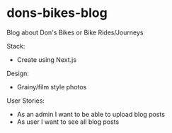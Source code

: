 # dons-bikes-blog
Blog about Don's Bikes or Bike Rides/Journeys

Stack:

- Create using Next.js


Design:

- Grainy/film style photos


User Stories:

- As an admin I want to be able to upload blog posts
- As user I want to see all blog posts

